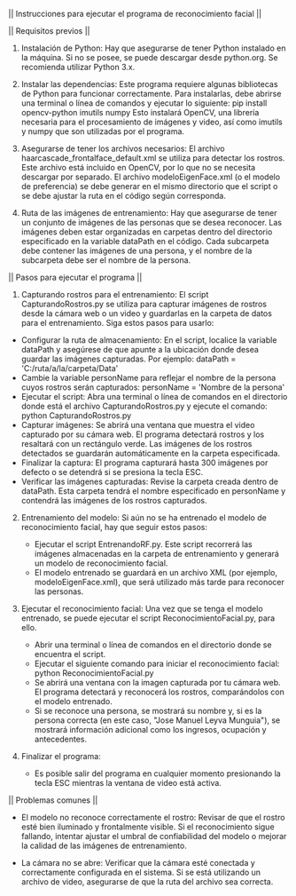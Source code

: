 ||  Instrucciones para ejecutar el programa de reconocimiento facial    ||

||  Requisitos previos  ||

1.	Instalación de Python: 
Hay que asegurarse de tener Python instalado en la máquina.
Si no se posee, se puede descargar desde python.org. Se recomienda utilizar Python 3.x.

2.	Instalar las dependencias: Este programa requiere algunas bibliotecas de Python para funcionar correctamente.
Para instalarlas, debe abrirse una terminal o línea de comandos y ejecutar lo siguiente:
  pip install opencv-python imutils numpy
Esto instalará OpenCV, una librería necesaria para el procesamiento de imágenes y video, así como imutils y numpy que son utilizadas por el programa.

3.	Asegurarse de tener los archivos necesarios:
El archivo haarcascade_frontalface_default.xml se utiliza para detectar los rostros. Este archivo está incluido en OpenCV, por lo que no se necesita descargar por separado.
El archivo modeloEigenFace.xml (o el modelo de preferencia) se debe generar en el mismo directorio que el script o se debe ajustar la ruta en el código según corresponda.

4.	Ruta de las imágenes de entrenamiento: Hay que asegurarse de tener un conjunto de imágenes de las personas que se desea reconocer. Las imágenes deben estar organizadas en carpetas dentro del directorio especificado en la variable dataPath en el código. Cada subcarpeta debe contener las imágenes de una persona, y el nombre de la subcarpeta debe ser el nombre de la persona.

||  Pasos para ejecutar el programa ||

1.	Capturando rostros para el entrenamiento:
El script CapturandoRostros.py se utiliza para capturar imágenes de rostros desde la cámara web o un video y guardarlas en la carpeta de datos para el entrenamiento. Siga estos pasos para usarlo:
  * Configurar la ruta de almacenamiento:
    En el script, localice la variable dataPath y asegúrese de que apunte a la ubicación donde desea guardar las imágenes capturadas. Por ejemplo:
      dataPath = 'C:/ruta/a/la/carpeta/Data'
  * Cambie la variable personName para reflejar el nombre de la persona cuyos rostros serán capturados:
      personName = 'Nombre de la persona'
* Ejecutar el script:
  Abra una terminal o línea de comandos en el directorio donde está el archivo CapturandoRostros.py y ejecute el comando:
    python CapturandoRostros.py
* Capturar imágenes:
  Se abrirá una ventana que muestra el video capturado por su cámara web. El programa detectará rostros y los resaltará con un rectángulo verde. Las imágenes de los rostros detectados se guardarán automáticamente en la carpeta especificada.
* Finalizar la captura:
  El programa capturará hasta 300 imágenes por defecto o se detendrá si se presiona la tecla ESC.
* Verificar las imágenes capturadas:
  Revise la carpeta creada dentro de dataPath. Esta carpeta tendrá el nombre especificado en personName y contendrá las imágenes de los rostros capturados.

2.	Entrenamiento del modelo: 
Si aún no se ha entrenado el modelo de reconocimiento facial, hay que seguir estos pasos:
    * Ejecutar el script EntrenandoRF.py. Este script recorrerá las imágenes almacenadas en la carpeta de entrenamiento y generará un modelo de reconocimiento facial.
    * El modelo entrenado se guardará en un archivo XML (por ejemplo, modeloEigenFace.xml), que será utilizado más tarde para reconocer las personas.

3.	Ejecutar el reconocimiento facial: 
Una vez que se tenga el modelo entrenado, se puede ejecutar el script ReconocimientoFacial.py, para ello.
    * Abrir una terminal o línea de comandos en el directorio donde se encuentra el script.
    * Ejecutar el siguiente comando para iniciar el reconocimiento facial:
        python ReconocimientoFacial.py
    * Se abrirá una ventana con la imagen capturada por tu cámara web. El programa detectará y reconocerá los rostros, comparándolos con el modelo entrenado.
    * Si se reconoce una persona, se mostrará su nombre y, si es la persona correcta (en este caso, "Jose Manuel Leyva Munguia"), se mostrará información adicional como los ingresos, ocupación y antecedentes.

4.	Finalizar el programa:
    * Es posible salir del programa en cualquier momento presionando la tecla ESC mientras la ventana de video está activa.

||  Problemas comunes   ||

* El modelo no reconoce correctamente el rostro: Revisar de que el rostro esté bien iluminado y frontalmente visible. Si el reconocimiento sigue fallando, intentar ajustar el umbral de confiabilidad del modelo o mejorar la calidad de las imágenes de entrenamiento.

* La cámara no se abre: Verificar que la cámara esté conectada y correctamente configurada en el sistema. Si se está utilizando un archivo de video, asegurarse de que la ruta del archivo sea correcta.
